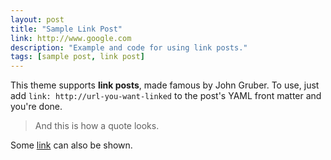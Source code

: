 ```yaml
---
layout: post
title: "Sample Link Post"
link: http://www.google.com
description: "Example and code for using link posts."
tags: [sample post, link post]
---
```


This theme supports **link posts**, made famous by John Gruber. To use, just add `link: http://url-you-want-linked` to the post's YAML front matter and you're done.

> And this is how a quote looks.

Some [link](http://www.mademistakes.com) can also be shown.